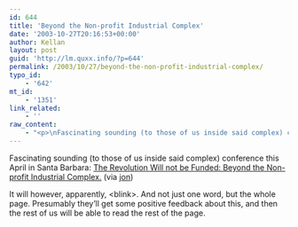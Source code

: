 ```yaml
---
id: 644
title: 'Beyond the Non-profit Industrial Complex'
date: '2003-10-27T20:16:53+00:00'
author: Kellan
layout: post
guid: 'http://lm.quxx.info/?p=644'
permalink: /2003/10/27/beyond-the-non-profit-industrial-complex/
typo_id:
    - '642'
mt_id:
    - '1351'
link_related:
    - ''
raw_content:
    - "<p>\nFascinating sounding (to those of us inside said complex) conference this April in Santa Barbara: <a title=\\\"Color of Violence Conference\\\" href=\\\"http://www.incite-national.org/conf/index.html\\\">The Revolution Will not be Funded:\nBeyond the Non-profit Industrial Complex.</a> (via <a href=\\\"http://blogs.onenw.org/jon/archives/000971.html\\\">jon</a>)\n</p>\n<p>\nIt will however, apparently, <blink>&lt;blink&gt;</blink>.  And not just one word, but the whole page.  Presumably they\\'ll get some positive feedback about this, and then the rest of us will be able to read the rest of the page.\n</p>"
---
```


Fascinating sounding (to those of us inside said complex) conference this April in Santa Barbara: [The Revolution Will not be Funded: Beyond the Non-profit Industrial Complex.](http://www.incite-national.org/conf/index.html "Color of Violence Conference") (via [jon](http://blogs.onenw.org/jon/archives/000971.html))

It will however, apparently, <blink>&lt;blink&gt;</blink>. And not just one word, but the whole page. Presumably they’ll get some positive feedback about this, and then the rest of us will be able to read the rest of the page.